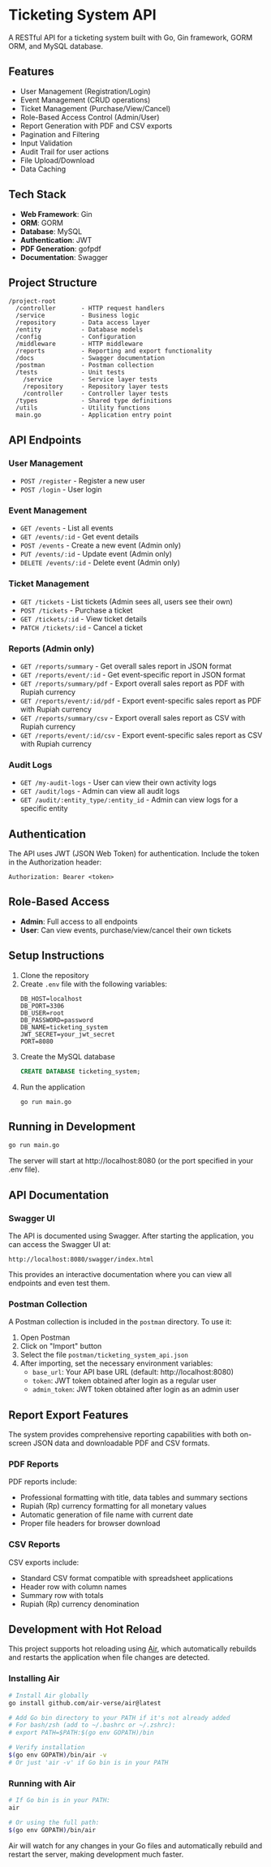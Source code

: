 # Ticketing System API

A RESTful API for a ticketing system built with Go, Gin framework, GORM ORM, and MySQL database.

## Features

- User Management (Registration/Login)
- Event Management (CRUD operations)
- Ticket Management (Purchase/View/Cancel)
- Role-Based Access Control (Admin/User)
- Report Generation with PDF and CSV exports
- Pagination and Filtering
- Input Validation
- Audit Trail for user actions
- File Upload/Download
- Data Caching

## Tech Stack

- **Web Framework**: Gin
- **ORM**: GORM
- **Database**: MySQL
- **Authentication**: JWT
- **PDF Generation**: gofpdf
- **Documentation**: Swagger

## Project Structure

```
/project-root
  /controller       - HTTP request handlers
  /service          - Business logic
  /repository       - Data access layer
  /entity           - Database models
  /config           - Configuration
  /middleware       - HTTP middleware
  /reports          - Reporting and export functionality
  /docs             - Swagger documentation
  /postman          - Postman collection
  /tests            - Unit tests
    /service        - Service layer tests
    /repository     - Repository layer tests
    /controller     - Controller layer tests
  /types            - Shared type definitions
  /utils            - Utility functions
  main.go           - Application entry point
```

## API Endpoints

### User Management

- `POST /register` - Register a new user
- `POST /login` - User login

### Event Management

- `GET /events` - List all events
- `GET /events/:id` - Get event details
- `POST /events` - Create a new event (Admin only)
- `PUT /events/:id` - Update event (Admin only)
- `DELETE /events/:id` - Delete event (Admin only)

### Ticket Management

- `GET /tickets` - List tickets (Admin sees all, users see their own)
- `POST /tickets` - Purchase a ticket
- `GET /tickets/:id` - View ticket details
- `PATCH /tickets/:id` - Cancel a ticket

### Reports (Admin only)

- `GET /reports/summary` - Get overall sales report in JSON format
- `GET /reports/event/:id` - Get event-specific report in JSON format
- `GET /reports/summary/pdf` - Export overall sales report as PDF with Rupiah currency
- `GET /reports/event/:id/pdf` - Export event-specific sales report as PDF with Rupiah currency
- `GET /reports/summary/csv` - Export overall sales report as CSV with Rupiah currency
- `GET /reports/event/:id/csv` - Export event-specific sales report as CSV with Rupiah currency

### Audit Logs

- `GET /my-audit-logs` - User can view their own activity logs
- `GET /audit/logs` - Admin can view all audit logs
- `GET /audit/:entity_type/:entity_id` - Admin can view logs for a specific entity

## Authentication

The API uses JWT (JSON Web Token) for authentication. Include the token in the Authorization header:

```
Authorization: Bearer <token>
```

## Role-Based Access

- **Admin**: Full access to all endpoints
- **User**: Can view events, purchase/view/cancel their own tickets

## Setup Instructions

1. Clone the repository
2. Create `.env` file with the following variables:
   ```
   DB_HOST=localhost
   DB_PORT=3306
   DB_USER=root
   DB_PASSWORD=password
   DB_NAME=ticketing_system
   JWT_SECRET=your_jwt_secret
   PORT=8080
   ```
3. Create the MySQL database
   ```sql
   CREATE DATABASE ticketing_system;
   ```
4. Run the application
   ```
   go run main.go
   ```

## Running in Development

```bash
go run main.go
```

The server will start at http://localhost:8080 (or the port specified in your .env file).

## API Documentation

### Swagger UI

The API is documented using Swagger. After starting the application, you can access the Swagger UI at:

```
http://localhost:8080/swagger/index.html
```

This provides an interactive documentation where you can view all endpoints and even test them.

### Postman Collection

A Postman collection is included in the `postman` directory. To use it:

1. Open Postman
2. Click on "Import" button
3. Select the file `postman/ticketing_system_api.json`
4. After importing, set the necessary environment variables:
   - `base_url`: Your API base URL (default: http://localhost:8080)
   - `token`: JWT token obtained after login as a regular user
   - `admin_token`: JWT token obtained after login as an admin user

## Report Export Features

The system provides comprehensive reporting capabilities with both on-screen JSON data and downloadable PDF and CSV formats.

### PDF Reports

PDF reports include:

- Professional formatting with title, data tables and summary sections
- Rupiah (Rp) currency formatting for all monetary values
- Automatic generation of file name with current date
- Proper file headers for browser download

### CSV Reports

CSV exports include:

- Standard CSV format compatible with spreadsheet applications
- Header row with column names
- Summary row with totals
- Rupiah (Rp) currency denomination

## Development with Hot Reload

This project supports hot reloading using [Air](https://github.com/air-verse/air), which automatically rebuilds and restarts the application when file changes are detected.

### Installing Air

```bash
# Install Air globally
go install github.com/air-verse/air@latest

# Add Go bin directory to your PATH if it's not already added
# For bash/zsh (add to ~/.bashrc or ~/.zshrc):
# export PATH=$PATH:$(go env GOPATH)/bin

# Verify installation
$(go env GOPATH)/bin/air -v
# Or just 'air -v' if Go bin is in your PATH
```

### Running with Air

```bash
# If Go bin is in your PATH:
air

# Or using the full path:
$(go env GOPATH)/bin/air
```

Air will watch for any changes in your Go files and automatically rebuild and restart the server, making development much faster.
